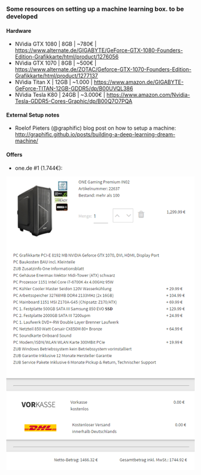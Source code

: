 ### Some resources on setting up a machine learning box. to be developed

#### Hardware

- NVidia GTX 1080 | 8GB | ~780€ | https://www.alternate.de/GIGABYTE/GeForce-GTX-1080-Founders-Edition-Grafikkarte/html/product/1276056
- NVidia GTX 1070 | 8GB | ~500€ | https://www.alternate.de/ZOTAC/Geforce-GTX-1070-Founders-Edition-Grafikkarte/html/product/1277137
- NVidia Titan X | 12GB | ~1.000 | https://www.amazon.de/GIGABYTE-GeForce-TITAN-12GB-GDDR5/dp/B00UVQL386
- NVidia Tesla K80 | 24GB | ~3.000€ | https://www.amazon.com/Nvidia-Tesla-GDDR5-Cores-Graphic/dp/B00Q7O7PQA

#### External Setup notes
- Roelof Pieters (@graphific) blog post on how to setup a machine: http://graphific.github.io/posts/building-a-deep-learning-dream-machine/

#### Offers

* one.de #1 (1.744€): 

![one.de offer #1](onede_offer1.png)
